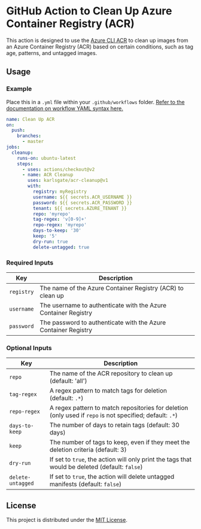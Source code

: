 # GitHub Action to Clean Up Azure Container Registry (ACR)

This action is designed to use the [Azure CLI ACR](https://docs.microsoft.com/en-us/cli/azure/acr) to clean up images from an Azure Container Registry (ACR) based on certain conditions, such as tag age, patterns, and untagged images.

## Usage

### Example

Place this in a `.yml` file within your `.github/workflows` folder. [Refer to the documentation on workflow YAML syntax here.](https://help.github.com/en/articles/workflow-syntax-for-github-actions)

```yaml
name: Clean Up ACR
on:
  push:
    branches:
      - master
jobs:
  cleanup:
    runs-on: ubuntu-latest
    steps:
      - uses: actions/checkout@v2
      - name: ACR Cleanup
        uses: karlsgate/acr-cleanup@v1
        with:
          registry: myRegistry
          username: ${{ secrets.ACR_USERNAME }}
          password: ${{ secrets.ACR_PASSWORD }}
          tenant: ${{ secrets.AZURE_TENANT }}
          repo: 'myrepo'
          tag-regex: 'v[0-9]+'
          repo-regex: 'myrepo'
          days-to-keep: '30'
          keep: '5'
          dry-run: true
          delete-untagged: true
```

### Required Inputs

| Key             | Description                                                                    |
|-----------------|--------------------------------------------------------------------------------|
| `registry`      | The name of the Azure Container Registry (ACR) to clean up                      |
| `username`      | The username to authenticate with the Azure Container Registry                  |
| `password`      | The password to authenticate with the Azure Container Registry                  |

### Optional Inputs

| Key               | Description                                                                                                  |
|-------------------|--------------------------------------------------------------------------------------------------------------|
| `repo`            | The name of the ACR repository to clean up (default: 'all')                                                  |
| `tag-regex`       | A regex pattern to match tags for deletion (default: `.*`)                                                   |
| `repo-regex`      | A regex pattern to match repositories for deletion (only used if `repo` is not specified; default: `.*`)     |
| `days-to-keep`    | The number of days to retain tags (default: 30 days)                                                         |
| `keep`            | The number of tags to keep, even if they meet the deletion criteria (default: 3)                             |
| `dry-run`         | If set to `true`, the action will only print the tags that would be deleted (default: `false`)               |
| `delete-untagged` | If set to `true`, the action will delete untagged manifests (default: `false`)                               |

## License

This project is distributed under the [MIT License](LICENSE).
